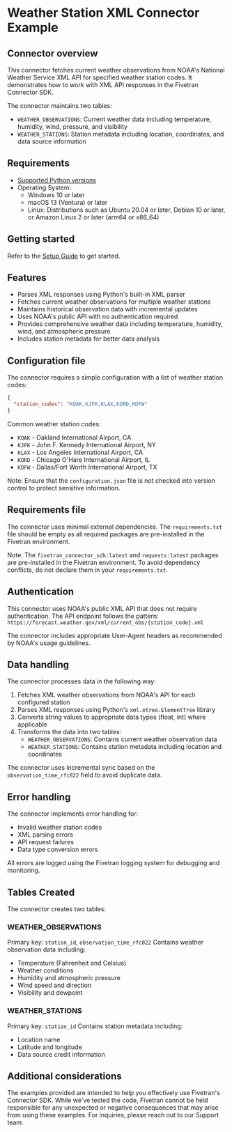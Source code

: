 # Weather Station XML Connector Example

## Connector overview

This connector fetches current weather observations from NOAA's National Weather Service XML API for specified weather station codes. It demonstrates how to work with XML API responses in the Fivetran Connector SDK.

The connector maintains two tables:
- `WEATHER_OBSERVATIONS`: Current weather data including temperature, humidity, wind, pressure, and visibility
- `WEATHER_STATIONS`: Station metadata including location, coordinates, and data source information

## Requirements

- [Supported Python versions](https://github.com/fivetran/fivetran_connector_sdk/blob/main/README.md#requirements)
- Operating System:
  - Windows 10 or later
  - macOS 13 (Ventura) or later
  - Linux: Distributions such as Ubuntu 20.04 or later, Debian 10 or later, or Amazon Linux 2 or later (arm64 or x86_64)

## Getting started

Refer to the [Setup Guide](https://fivetran.com/docs/connectors/connector-sdk/setup-guide) to get started.

## Features

- Parses XML responses using Python's built-in XML parser
- Fetches current weather observations for multiple weather stations
- Maintains historical observation data with incremental updates
- Uses NOAA's public API with no authentication required
- Provides comprehensive weather data including temperature, humidity, wind, and atmospheric pressure
- Includes station metadata for better data analysis

## Configuration file

The connector requires a simple configuration with a list of weather station codes:

```json
{
  "station_codes": "KOAK,KJFK,KLAX,KORD,KDFW"
}
```

Common weather station codes:
- `KOAK` - Oakland International Airport, CA
- `KJFK` - John F. Kennedy International Airport, NY
- `KLAX` - Los Angeles International Airport, CA
- `KORD` - Chicago O'Hare International Airport, IL
- `KDFW` - Dallas/Fort Worth International Airport, TX

Note: Ensure that the `configuration.json` file is not checked into version control to protect sensitive information.

## Requirements file

The connector uses minimal external dependencies. The `requirements.txt` file should be empty as all required packages are pre-installed in the Fivetran environment.

Note: The `fivetran_connector_sdk:latest` and `requests:latest` packages are pre-installed in the Fivetran environment. To avoid dependency conflicts, do not declare them in your `requirements.txt`.

## Authentication

This connector uses NOAA's public XML API that does not require authentication. The API endpoint follows the pattern:
`https://forecast.weather.gov/xml/current_obs/{station_code}.xml`

The connector includes appropriate User-Agent headers as recommended by NOAA's usage guidelines.

## Data handling

The connector processes data in the following way:
1. Fetches XML weather observations from NOAA's API for each configured station
2. Parses XML responses using Python's `xml.etree.ElementTree` library
3. Converts string values to appropriate data types (float, int) where applicable
4. Transforms the data into two tables:
   - `WEATHER_OBSERVATIONS`: Contains current weather observation data
   - `WEATHER_STATIONS`: Contains station metadata including location and coordinates

The connector uses incremental sync based on the `observation_time_rfc822` field to avoid duplicate data.

## Error handling

The connector implements error handling for:
- Invalid weather station codes
- XML parsing errors
- API request failures
- Data type conversion errors

All errors are logged using the Fivetran logging system for debugging and monitoring.

## Tables Created

The connector creates two tables:

### WEATHER_OBSERVATIONS
Primary key: `station_id`, `observation_time_rfc822`
Contains weather observation data including:
- Temperature (Fahrenheit and Celsius)
- Weather conditions
- Humidity and atmospheric pressure
- Wind speed and direction
- Visibility and dewpoint

### WEATHER_STATIONS
Primary key: `station_id`
Contains station metadata including:
- Location name
- Latitude and longitude
- Data source credit information

## Additional considerations

The examples provided are intended to help you effectively use Fivetran's Connector SDK. While we've tested the code, Fivetran cannot be held responsible for any unexpected or negative consequences that may arise from using these examples. For inquiries, please reach out to our Support team.